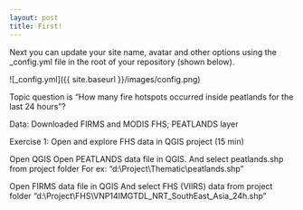 ```yaml
---
layout: post
title: First!
---
```


Next you can update your site name, avatar and other options using the _config.yml file in the root of your repository (shown below).

![_config.yml]({{ site.baseurl }}/images/config.png)

Topic question is “How many fire hotspots occurred inside peatlands for the last 24 hours”?

Data: Downloaded FIRMS and MODIS FHS; PEATLANDS layer

Exercise 1: Open and explore FHS data in QGIS project (15 min)

Open QGIS
Open PEATLANDS data file in QGIS.
 And select peatlands.shp from project folder For ex: “d:\\Project\Thematic\peatlands.shp”

Open FIRMS data file in QGIS
 And select FHS (VIIRS) data from project folder “d:\\Project\FHS\VNP14IMGTDL_NRT_SouthEast_Asia_24h.shp”

